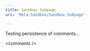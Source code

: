```yaml
---
title: Sandbox Subpage
uri: 'Meta:Sandbox/Sandbox Subpage'

---
```

Testing persistence of comments...

\<comments /\>